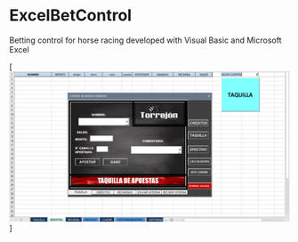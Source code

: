 # ExcelBetControl
 Betting control for horse racing developed with Visual Basic and Microsoft Excel
 
 
[![Site preview](/BetControl.png)]
